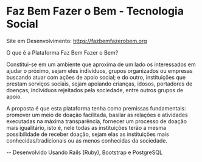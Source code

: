 # Faz Bem Fazer o Bem - Tecnologia Social

Site em Desenvolvimento: https://fazbemfazerobem.org

O que é a Plataforma Faz Bem Fazer o Bem?

Constitui-se em um ambiente que aproxima de um lado os interessados em ajudar o próximo, sejam eles indivíduos, grupos organizados ou empresas buscando atuar com ações de apoio social; e do outro, instituições que prestam serviços sociais, sejam apoiando crianças, idosos, portadores de doenças, indivíduos rejeitados pela sociedade, entre outros grupos de apoio.

A proposta é que esta plataforma tenha como premissas fundamentais: promover um meio de doação facilitada, basilar as relações e atividades executadas na máxima transparência, fornecer um processo de doação mais igualitário, isto é, nele todas as instituições terão a mesma possibilidade de receber doação, sejam elas as instituições mais conhecidas/tradicionais ou as menos conhecidas da sociedade.

--
Desenvolvido Usando Rails (Ruby), Bootstrap e PostgreSQL
